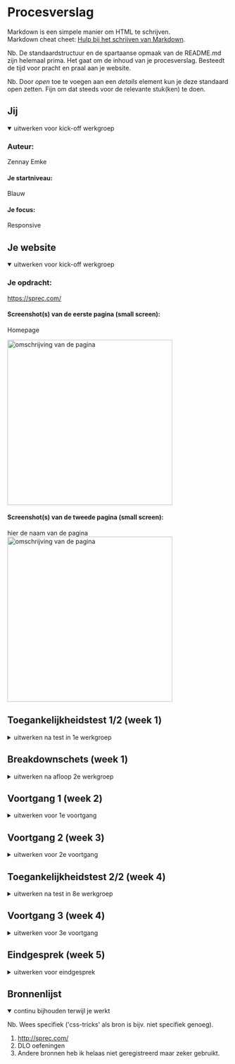 # Procesverslag
Markdown is een simpele manier om HTML te schrijven.  
Markdown cheat cheet: [Hulp bij het schrijven van Markdown](https://github.com/adam-p/markdown-here/wiki/Markdown-Cheatsheet).

Nb. De standaardstructuur en de spartaanse opmaak van de README.md zijn helemaal prima. Het gaat om de inhoud van je procesverslag. Besteedt de tijd voor pracht en praal aan je website.

Nb. Door *open* toe te voegen aan een *details* element kun je deze standaard open zetten. Fijn om dat steeds voor de relevante stuk(ken) te doen.





## Jij

<details open>
  <summary>uitwerken voor kick-off werkgroep</summary>

  ### Auteur:
  Zennay Emke

  #### Je startniveau:
  Blauw

  #### Je focus:
Responsive
 
</details>





## Je website

<details open>
  <summary>uitwerken voor kick-off werkgroep</summary>

  ### Je opdracht:
  https://sprec.com/

  #### Screenshot(s) van de eerste pagina (small screen): 
  Homepage
  
  <img src="https://imgur.com/wrsExmg" width="375px" alt="omschrijving van de pagina"/>

  #### Screenshot(s) van de tweede pagina (small screen):
  hier de naam van de pagina  
  <img src="https://imgur.com/a/E6AfCB3" width="375px" alt="omschrijving van de pagina"/>
 
</details>



## Toegankelijkheidstest 1/2 (week 1)

<details>
  <summary>uitwerken na test in 1e werkgroep</summary>

  ### Bevindingen
 Het is een wereld van verschil om het web op de manier te gebruiken hoe mindervaliden dit doen.
 Ik hoop dat deze mensen hier beter aan gewend zijn en er minder aan storen dan dat ik dat deed.

  #### Screenreader
 De screenreader was moeilijk te gebruiken, dit had echter niet met
 de toegankelijkheid van de site zelf te maken. 


  #### Muis en Toetsenbord 
  Hier korte omschrijving (met indien nodig afbeeldingen)

  Hier een omschrijving van hoe het opgelost kan worden (met indien nodig afbeeldingen)


  #### Motoriek (shocks, elastiekjes)
Met de schokjes op de hoogste stand was het erg moeilijk om de site gewoonlijk te gebruiken aangezien ik mijn laptop bijna kapot sloeg.
Dit zou je mogelijk kunnen oplossen met een oogtracker aangezien het moeilijk is een muis te gebruiken.


  #### Visueel (brillen, contrast, kleurenblind, dark/light). 
De kleurverschillen maakt niet heel veel uit op Sprec.com
aangezien de site redelijk zwart wit is en er niet elementen worden uitgelicht met kleur behalve de projecten, maar dit creeerd geen extra ongemak voor iemand met een visuele beperking

</details>



## Breakdownschets (week 1)

<details>
  <summary>uitwerken na afloop 2e werkgroep</summary>

  ### de hele pagina: 
  <img src="https://imgur.com/a/95AAcTc" width="375px" alt="breakdown van de hele pagina">

  ### dynamisch deel (bijv menu): 
  <img src="https://imgur.com/a/NFoCVjt" width="375px" alt="breakdown van tweede pagina">

  ### wellicht nog een dynamisch deel (bijv filter): 
  <img src="https://imgur.com/9c0Qv1H" width="375px" alt="Breakdown menu">

</details>





## Voortgang 1 (week 2)

<details>
  <summary>uitwerken voor 1e voortgang</summary>

  ### Stand van zaken
  De code was onvolledig, ik was veel blijven hangen deze week, coderen ging stroef 


  ### Agenda voor meeting
  samen met je groepje opstellen

  | student 1      | student 2          | student 3    | student 4        |
  | ---            | ---                | ---          | ---              |
  | dit bespreken  | en dit             | en ik dit    | en dan ik dat    |
  | en dat ook nog | dit als er tijd is | nog een punt | dit wil ik zeker |
  | ...            | ...                | ...          | ...              |


  ### Verslag van meeting
  hier na afloop snel de uitkomsten van de meeting vastleggen

  - punt 1
  - punt 2
  - nog een punt
  - ...

</details>





## Voortgang 2 (week 3)

<details>
  <summary>uitwerken voor 2e voortgang</summary>

  ### Stand van zaken
  hier dit ging goed & dit was lastig (neem ook screenshots op van delen van je website en code)


  ### Agenda voor meeting
  samen met je groepje opstellen

  | student 1      | student 2          | student 3    | student 4        |
  | ---            | ---                | ---          | ---              |
  | dit bespreken  | en dit             | en ik dit    | en dan ik dat    |
  | en dat ook nog | dit als er tijd is | nog een punt | dit wil ik zeker |
  | ...            | ...                | ...          | ...              |

  Student 1:
Hoe kan ik mijn site responsive maken en de portfolio blokken naast elkaar zetten als het scherm groter word
Hoe krijg ik een streepje achter mijn tekst zoals eerst.
Hoe krijg ik mijn svg logo mooi in het scherm.
  
  Student 2: 
  
  Hoe krijg ik een andere kleur outline geven
  - Hoe kan ik het beste de tekst na het aanvink vakje plaatsen
  - Hoe krijg ik het voor elkaar om een button disabled te maken en vervolgens, abled te maken als er op de aanvinkinput wordt geklikt?
  
  Student 3:
  
  kan ik 2 style sheet gebruiken of moet ik meteen 3 gebruiken?
ziet mijn html en css code er to nu toe er goed uit?  
hoe verandere ik de kleur van de svg bestand in css
  
  
  ### Verslag van meeting
  hier na afloop snel de uitkomsten van de meeting vastleggen

Er zaten veel schoonheids foutjes in mijn code.
De andere waren al een stuk verder met hun code

Het liep uit en er was weinig tijd over voor de vragen die ik had voorbereid.

</details>





## Toegankelijkheidstest 2/2 (week 4)

<details>
  <summary>uitwerken na test in 8e werkgroep</summary>

  ### Bevindingen
 Verbeterd: een introductie tot de pagina met een H1

  #### Screenreader
  Images worden niet voorgelezen omdat het background images zijn.
  ook word image eerder gelezen dan de h2
  


  #### Muis en Toetsenbord 
  Gaat eerst naar navigatie


  #### Motoriek (shocks, elastiekjes)
De website was redelijk bruikbaar omdat de knoppen op normale plekken zitten en normale grootte hebben.
footer knoppen zijn klein dus moeilijk klikbaar.

  #### Visueel (brillen, contrast, kleurenblind, dark/light). 
Bepaalde teksten zijn slecht leesbaar omdat het het font dun is en het contrast wat laag is.

</details>





## Voortgang 3 (week 4)

<details>
  <summary>uitwerken voor 3e voortgang</summary>

  ### Stand van zaken
  hier dit ging goed & dit was lastig (neem ook screenshots op van delen van je website en code)


  ### Agenda voor meeting
  samen met je groepje opstellen

  | student 1      | student 2          | student 3    | student 4        |
  | ---            | ---                | ---          | ---              |
  | dit bespreken  | en dit             | en ik dit    | en dan ik dat    |
  | en dat ook nog | dit als er tijd is | nog een punt | dit wil ik zeker |
  | ...            | ...                | ...          | ...              |


  ### Verslag van meeting
  hier na afloop snel de uitkomsten van de meeting vastleggen

Deze meeting is ingehaald en was daarom niet met andere studenten.
Hier had ik een 1 op 1 gesprek met sanne waarbij ik werd geholpen.


</details>





## Eindgesprek (week 5)

<details>
  <summary>uitwerken voor eindgesprek</summary>

  ### Je uitkomst - karakteristiek screenshots:
  <img src="https://imgur.com/a/O1ICXSj" width="375px" alt="uitomst opdracht 1">


  ### Dit ging goed/Heb ik geleerd: 
 Het maken van een javascript sidemenu met button die verandert.
 Dit koste mij veel moeite en de logica die ik dacht te gebruiken lukte niet.
 Uiteindelijk na veel puzzelen er toch op gekomen

  <img src="https://imgur.com/a/vNibAJt" width="375px" alt="top">


  ### Dit was lastig/Is niet gelukt:
  Micro interacties,
  Bepaalde animaties die op de sprec website wel zaten heb ik niet toegevoegd.
  Dit was te lastig.
  
</details>





## Bronnenlijst

<details open>
  <summary>continu bijhouden terwijl je werkt</summary>

  Nb. Wees specifiek ('css-tricks' als bron is bijv. niet specifiek genoeg).

  1. http://sprec.com/
  2. DLO oefeningen
  3. Andere bronnen heb ik helaas niet geregistreerd maar zeker gebruikt.

</details>
